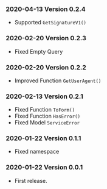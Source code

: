 ### 2020-04-13 Version 0.2.4
* Supported `GetSignatureV1()`

### 2020-02-20 Version 0.2.3
* Fixed Empty Query

### 2020-02-20 Version 0.2.2
* Improved Function `GetUserAgent()`

### 2020-02-13 Version 0.2.1
* Fixed Function `ToForm()`
* Fixed Function `HasError()`
* Fixed Model `ServiceError`

### 2020-01-22 Version 0.1.1
* Fixed namespace

### 2020-01-22 Version 0.0.1
* First release.